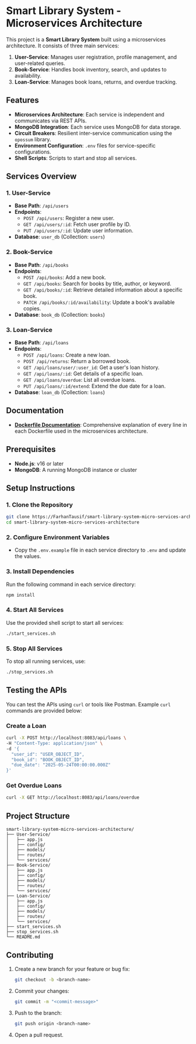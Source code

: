 # Smart Library System - Microservices Architecture

This project is a **Smart Library System** built using a microservices architecture. It consists of three main services:

1. **User-Service**: Manages user registration, profile management, and user-related queries.
2. **Book-Service**: Handles book inventory, search, and updates to availability.
3. **Loan-Service**: Manages book loans, returns, and overdue tracking.

## Features
- **Microservices Architecture**: Each service is independent and communicates via REST APIs.
- **MongoDB Integration**: Each service uses MongoDB for data storage.
- **Circuit Breakers**: Resilient inter-service communication using the `opossum` library.
- **Environment Configuration**: `.env` files for service-specific configurations.
- **Shell Scripts**: Scripts to start and stop all services.

## Services Overview

### 1. User-Service
- **Base Path**: `/api/users`
- **Endpoints**:
  - `POST /api/users`: Register a new user.
  - `GET /api/users/:id`: Fetch user profile by ID.
  - `PUT /api/users/:id`: Update user information.
- **Database**: `user_db` (Collection: `users`)

### 2. Book-Service
- **Base Path**: `/api/books`
- **Endpoints**:
  - `POST /api/books`: Add a new book.
  - `GET /api/books`: Search for books by title, author, or keyword.
  - `GET /api/books/:id`: Retrieve detailed information about a specific book.
  - `PATCH /api/books/:id/availability`: Update a book's available copies.
- **Database**: `book_db` (Collection: `books`)

### 3. Loan-Service
- **Base Path**: `/api/loans`
- **Endpoints**:
  - `POST /api/loans`: Create a new loan.
  - `POST /api/returns`: Return a borrowed book.
  - `GET /api/loans/user/:user_id`: Get a user's loan history.
  - `GET /api/loans/:id`: Get details of a specific loan.
  - `GET /api/loans/overdue`: List all overdue loans.
  - `PUT /api/loans/:id/extend`: Extend the due date for a loan.
- **Database**: `loan_db` (Collection: `loans`)

## Documentation
- **[Dockerfile Documentation](DOCKERFILE_DOCUMENTATION.md)**: Comprehensive explanation of every line in each Dockerfile used in the microservices architecture.

## Prerequisites
- **Node.js**: v16 or later
- **MongoDB**: A running MongoDB instance or cluster

## Setup Instructions

### 1. Clone the Repository
```bash
git clone https://FarhanTausif/smart-library-system-micro-services-architecture.git
cd smart-library-system-micro-services-architecture
```

### 2. Configure Environment Variables
- Copy the `.env.example` file in each service directory to `.env` and update the values.

### 3. Install Dependencies
Run the following command in each service directory:
```bash
npm install
```

### 4. Start All Services
Use the provided shell script to start all services:
```bash
./start_services.sh
```

### 5. Stop All Services
To stop all running services, use:
```bash
./stop_services.sh
```

## Testing the APIs
You can test the APIs using `curl` or tools like Postman. Example `curl` commands are provided below:

### Create a Loan
```bash
curl -X POST http://localhost:8083/api/loans \
-H "Content-Type: application/json" \
-d '{
  "user_id": "USER_OBJECT_ID",
  "book_id": "BOOK_OBJECT_ID",
  "due_date": "2025-05-24T00:00:00.000Z"
}'
```

### Get Overdue Loans
```bash
curl -X GET http://localhost:8083/api/loans/overdue
```

## Project Structure
```
smart-library-system-micro-services-architecture/
├── User-Service/
│   ├── app.js
│   ├── config/
│   ├── models/
│   ├── routes/
│   └── services/
├── Book-Service/
│   ├── app.js
│   ├── config/
│   ├── models/
│   ├── routes/
│   └── services/
├── Loan-Service/
│   ├── app.js
│   ├── config/
│   ├── models/
│   ├── routes/
│   └── services/
├── start_services.sh
├── stop_services.sh
└── README.md
```

## Contributing
1. Create a new branch for your feature or bug fix:
   ```bash
   git checkout -b <branch-name>
   ```
2. Commit your changes:
   ```bash
   git commit -m "<commit-message>"
   ```
3. Push to the branch:
   ```bash
   git push origin <branch-name>
   ```
4. Open a pull request.